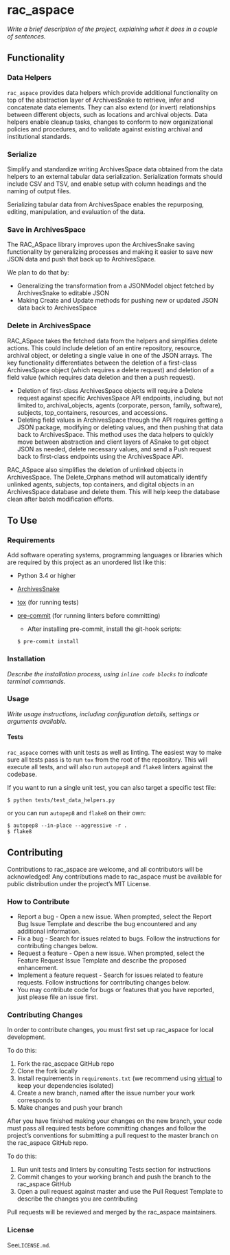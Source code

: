 # rac_aspace

*Write a brief description of the project, explaining what it does in a couple of sentences.*

## Functionality

### Data Helpers

`rac_aspace` provides data helpers which provide additional functionality on top of the abstraction layer of ArchivesSnake to retrieve, infer and concatenate data elements. They can also extend (or invert) relationships between different objects, such as locations and archival objects. Data helpers enable cleanup tasks, changes to conform to new organizational policies and procedures, and to validate against existing archival and institutional standards.

### Serialize

Simplify and standardize writing ArchivesSpace data obtained from the data helpers to an external tabular data serialization. Serialization formats should include CSV and TSV, and enable setup with column headings and the naming of output files.

Serializing tabular data from ArchivesSpace enables the repurposing, editing, manipulation, and evaluation of the data.


### Save in ArchivesSpace

The RAC_ASpace library improves upon the ArchivesSnake saving functionality by generalizing processes and making it easier to save new JSON data and push that back up to ArchivesSpace.

We plan to do that by:
  * Generalizing the transformation from a JSONModel object fetched by ArchivesSnake to editable JSON
  * Making Create and Update methods for pushing new or updated JSON data back to ArchivesSpace

### Delete in ArchivesSpace

RAC_ASpace takes the fetched data from the helpers and simplifies delete actions. This could include deletion of an entire repository, resource, archival object, or deleting a single value in one of the JSON arrays. The key functionality differentiates between the deletion of a first-class ArchivesSpace object (which requires a delete request) and deletion of a field value (which requires data deletion and then a push request).

*   Deletion of first-class ArchivesSpace objects will require a Delete request against specific ArchivesSpace API endpoints, including, but not limited to, archival_objects, agents (corporate, person, family, software), subjects, top_containers, resources, and accessions.
*   Deleting field values in ArchivesSpace through the API requires getting a JSON package, modifying or deleting values, and then pushing that data back to ArchivesSpace. This method uses the data helpers to quickly move between abstraction and client layers of ASnake to get object JSON as needed, delete necessary values, and send a Push request back to first-class endpoints using the ArchivesSpace API.

RAC_ASpace also simplifies the deletion of unlinked objects in ArchivesSpace. The Delete_Orphans method will automatically identify unlinked agents, subjects, top containers, and digital objects in an ArchivesSpace database and delete them. This will help keep the database clean after batch modification efforts.

## To Use

### Requirements

Add software operating systems, programming languages or libraries which are required by this project as an unordered list like this:

*   Python 3.4 or higher
*   [ArchivesSnake](https://github.com/archivesspace-labs/ArchivesSnake)
*   [tox](https://tox.readthedocs.io/) (for running tests)
*   [pre-commit](https://pre-commit.com/) (for running linters before committing)
    *   After installing pre-commit, install the git-hook scripts:

    ```
    $ pre-commit install
    ```

### Installation

*Describe the installation process, using `inline code blocks` to indicate terminal commands.*

### Usage

*Write usage instructions, including configuration details, settings or arguments available.*

#### Tests

`rac_aspace` comes with unit tests as well as linting. The easiest way to make sure all tests pass is to run `tox` from the root of the repository. This will execute all tests, and will also run `autopep8` and `flake8` linters against the codebase.

If you want to run a single unit test, you can also target a specific test file:

```
$ python tests/test_data_helpers.py
```

or you can run `autopep8` and `flake8` on their own:

```
$ autopep8 --in-place --aggressive -r .
$ flake8
```

## Contributing

Contributions to rac_aspace are welcome, and all contributors will be acknowledged! Any contributions made to rac_aspace must be available for public distribution under the project’s MIT License.

### How to Contribute

  * Report a bug - Open a new issue. When prompted, select the Report Bug Issue Template and describe the bug encountered and any additional information.
  * Fix a bug - Search for issues related to bugs. Follow the instructions for contributing changes below.
  * Request a feature - Open a new issue. When prompted, select the Feature Request Issue Template and describe the proposed enhancement.
  * Implement a feature request - Search for issues related to feature requests. Follow instructions for contributing changes below.
  * You may contribute code for bugs or features that you have reported, just please file an issue first.

### Contributing Changes

In order to contribute changes, you must first set up rac_aspace for local development.

To do this:

  1. Fork the rac_ascpace GitHub repo
  2. Clone the fork locally
  3. Install requirements in `requirements.txt` (we recommend using [virtual](https://packaging.python.org/guides/installing-using-pip-and-virtual-environments/) to keep your dependencies isolated)
  4. Create a new branch, named after the issue number your work corresponds to
  5. Make changes and push your branch

After you have finished making your changes on the new branch, your code must pass all required tests before committing changes and follow the project’s conventions for submitting a pull request to the master branch on the rac_aspace GitHub repo.

To do this:

  1. Run unit tests and linters by consulting Tests section for instructions
  2. Commit changes to your working branch and push the branch to the rac_aspace GitHub
  3. Open a pull request against master and use the Pull Request Template to describe the changes you are contributing

Pull requests will be reviewed and merged by the rac_aspace maintainers.

### License

See`LICENSE.md`.
